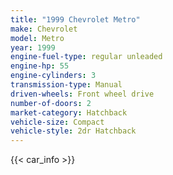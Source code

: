 ```yaml
---
title: "1999 Chevrolet Metro"
make: Chevrolet
model: Metro
year: 1999
engine-fuel-type: regular unleaded
engine-hp: 55
engine-cylinders: 3
transmission-type: Manual
driven-wheels: Front wheel drive
number-of-doors: 2
market-category: Hatchback
vehicle-size: Compact
vehicle-style: 2dr Hatchback
---
```


{{< car_info >}}
